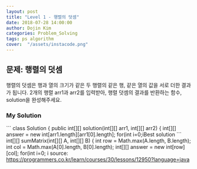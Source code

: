 ```yaml
---
layout: post
title: "Level 1 - 행렬의 덧셈"
date: 2018-07-28 14:00:00
author: Dojin Kim
categories: Problem_Solving
tags: ps algorithm
cover:  "/assets/instacode.png"
---
```


<h2>문제: 행렬의 덧셈</h2>

행렬의 덧셈은 행과 열의 크기가 같은 두 행렬의 같은 행, 같은 열의 값을 서로 더한 결과가 됩니다. 2개의 행렬 arr1과 arr2를 입력받아, 행렬 덧셈의 결과를 반환하는 함수, solution을 완성해주세요.



<h3>My Solution</h3>
```
class Solution {
  public int[][] solution(int[][] arr1, int[][] arr2) {
      int[][] answer = new int[arr1.length][arr1[0].length];
      for(int i=0;i<arr1.length;i++){
          for(int j=0;j<arr1[0].length;j++){
              answer[i][j] = arr1[i][j] + arr2[i][j];
          }
      }
      return answer;
  }
}
```


<h3>Best solution</h3>
```
 int[][] sumMatrix(int[][] A, int[][] B) {
    int row = Math.max(A.length, B.length);
    int col = Math.max(A[0].length, B[0].length);
    int[][] answer = new int[row][col];
    for(int i=0; i<row ; i++){
      for(int j=0; j<col; j++){
        answer[i][j] = A[i][j] + B[i][j];
      }
    }
        return answer;
    }
```




<bold> source: https://programmers.co.kr/learn/courses/30/lessons/12950?language=java </bold>
